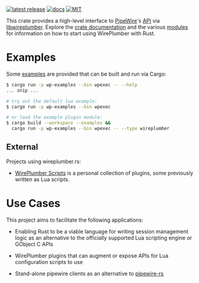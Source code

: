 [![latest release](https://img.shields.io/crates/v/wireplumber.svg?style=flat-square)](https://crates.io/crates/wireplumber) [![docs](https://img.shields.io/badge/API-docs-blue.svg?style=flat-square)](https://arcnmx.github.io/wireplumber.rs/v0.1.0/wireplumber/) [![MIT](https://img.shields.io/badge/license-MIT-ff69b4.svg?style=flat-square)](https://github.com/arcnmx/wireplumber.rs/blob/v0.1.0/COPYING)

This crate provides a high-level interface to [PipeWire](https://pipewire.org/)'s [API](https://docs.pipewire.org/page_api.html) via [libwireplumber](https://pipewire.pages.freedesktop.org/wireplumber/index.html). Explore the [crate documentation](https://arcnmx.github.io/wireplumber.rs/v0.1.0/wireplumber/) and the various [modules](https://arcnmx.github.io/wireplumber.rs/v0.1.0/wireplumber/#modules) for information on how to start using WirePlumber with Rust.

# Examples

Some [examples](https://github.com/arcnmx/wireplumber.rs/tree/v0.1.0/examples/) are provided that can be built and run via Cargo:

``` bash
$ cargo run -p wp-examples --bin wpexec -- --help
... snip ...

# try out the default lua example:
$ cargo run -p wp-examples --bin wpexec

# or load the example plugin module:
$ cargo build --workspace --examples &&
  cargo run -p wp-examples --bin wpexec -- --type wireplumber
```

## External

Projects using wireplumber.rs:

-   [WirePlumber Scripts](https://github.com/arcnmx/wireplumber-scripts) is a personal collection of plugins, some previously written as Lua scripts.

# Use Cases

This project aims to facilitate the following applications:

-   Enabling Rust to be a viable language for writing session management logic as an alternative to the officially supported Lua scripting engine or GObject C APIs

-   WirePlumber plugins that can augment or expose APIs for Lua configuration scripts to use

-   Stand-alone pipewire clients as an alternative to [pipewire-rs](https://gitlab.freedesktop.org/pipewire/pipewire-rs)
